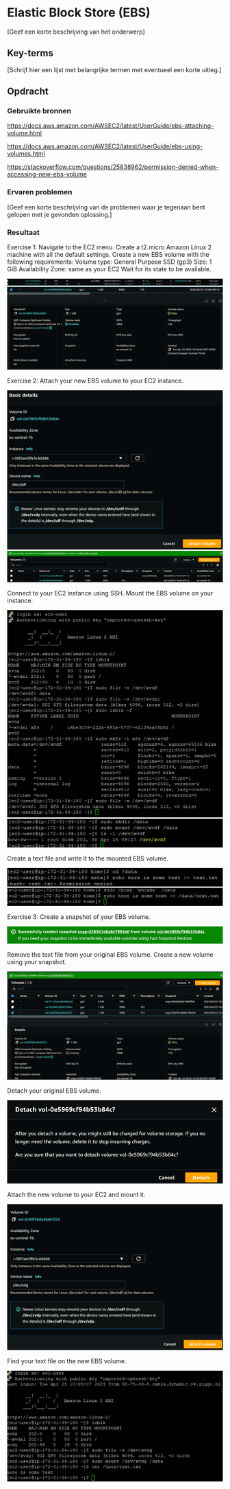 # Elastic Block Store (EBS)
[Geef een korte beschrijving van het onderwerp]

## Key-terms
[Schrijf hier een lijst met belangrijke termen met eventueel een korte uitleg.]

## Opdracht
### Gebruikte bronnen


https://docs.aws.amazon.com/AWSEC2/latest/UserGuide/ebs-attaching-volume.html

https://docs.aws.amazon.com/AWSEC2/latest/UserGuide/ebs-using-volumes.html

https://stackoverflow.com/questions/25838962/permission-denied-when-accessing-new-ebs-volume



### Ervaren problemen
[Geef een korte beschrijving van de problemen waar je tegenaan bent gelopen met je gevonden oplossing.]

### Resultaat

Exercise 1:
Navigate to the EC2 menu.
Create a t2.micro Amazon Linux 2 machine with all the default settings.
Create a new EBS volume with the following requirements:
Volume type: General Purpose SSD (gp3)
Size: 1 GiB
Availability Zone: same as your EC2
Wait for its state to be available.

![AWS07](https://github.com/techgrounds/techgrounds-EligioPessoa/blob/main/00_includes/AWS-07_.png)
![ebs2](https://github.com/techgrounds/techgrounds-EligioPessoa/blob/main/00_includes/AWS-07_ebs2.png)

Exercise 2:
Attach your new EBS volume to your EC2 instance.

![attach1](https://github.com/techgrounds/techgrounds-EligioPessoa/blob/main/00_includes/AWS-07_attach1.png)
![attached1](https://github.com/techgrounds/techgrounds-EligioPessoa/blob/main/00_includes/AWS-07_attached1.png)

Connect to your EC2 instance using SSH.
Mount the EBS volume on your instance.

![filesystem](https://github.com/techgrounds/techgrounds-EligioPessoa/blob/main/00_includes/AWS-07_createfilesystem.png)
![mount1](https://github.com/techgrounds/techgrounds-EligioPessoa/blob/main/00_includes/AWS-07_mount1.png)


Create a text file and write it to the mounted EBS volume.

![issue1](https://github.com/techgrounds/techgrounds-EligioPessoa/blob/main/00_includes/AWS-07_issues1.png)
![issuesolved](https://github.com/techgrounds/techgrounds-EligioPessoa/blob/main/00_includes/AWS-07_issusolved1.png)


Exercise 3:
Create a snapshot of your EBS volume.

![snapshot](https://github.com/techgrounds/techgrounds-EligioPessoa/blob/main/00_includes/AWS-07_snapshot005.png)

Remove the text file from your original EBS volume.
Create a new volume using your snapshot.

![snapshot2](https://github.com/techgrounds/techgrounds-EligioPessoa/blob/main/00_includes/AWS-07_snapshot2.png)

Detach your original EBS volume.

![snapshot](https://github.com/techgrounds/techgrounds-EligioPessoa/blob/main/00_includes/AWS-07_detach1.png)


Attach the new volume to your EC2 and mount it.

![attach2](https://github.com/techgrounds/techgrounds-EligioPessoa/blob/main/00_includes/AWS-07_attach2.png)

Find your text file on the new EBS volume.

![success](https://github.com/techgrounds/techgrounds-EligioPessoa/blob/main/00_includes/AWS-07_success.png)
